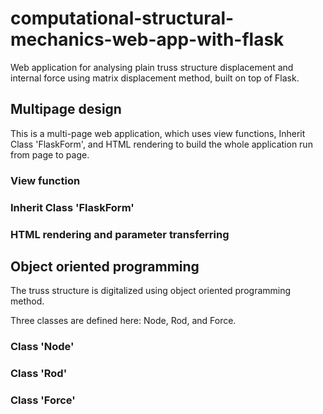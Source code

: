 # computational-structural-mechanics-web-app-with-flask
Web application for analysing plain truss structure displacement and internal force using matrix displacement method, built on top of Flask.


## Multipage design

This is a multi-page web application, which uses view functions, Inherit Class 'FlaskForm', and HTML rendering to build the whole application run from page to page.

### View function

### Inherit Class 'FlaskForm'

### HTML rendering and parameter transferring



## Object oriented programming

The truss structure is digitalized using object oriented programming method. 

Three classes are defined here: Node, Rod, and Force.

### Class 'Node'

### Class 'Rod'

### Class 'Force'

